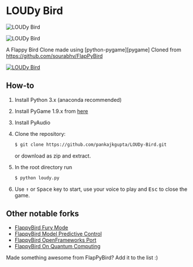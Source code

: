 LOUDy Bird
===============
![LOUDy Bird](https://github.com/pankajkgupta/LOUDy-Bird/blob/60fe2e8b17aad0006902c5d04ba6f6b9253bd7ac/header.png?raw=true)


![LOUDy Bird](https://github.com/pankajkgupta/LOUDy-Bird/blob/86017077bda4439b5ee02369b068e083b2d69070/gallery.png)





A Flappy Bird Clone made using [python-pygame][pygame]
Cloned from https://github.com/sourabhv/FlapPyBird




[![LOUDy Bird](https://img.youtube.com/vi/y6dyMCsVJRw/0.jpg)](https://www.youtube.com/watch?v=y6dyMCsVJRw)



How-to
---------------------------

1. Install Python 3.x (anaconda recommended)
2. Install PyGame 1.9.x from [here](http://www.pygame.org/download.shtml)
3. Install PyAudio
4. Clone the repository:

   ```bash
   $ git clone https://github.com/pankajkgupta/LOUDy-Bird.git
   ```

   or download as zip and extract.

5. In the root directory run

   ```bash
   $ python loudy.py
   ```

1. Use <kbd>&uarr;</kbd> or <kbd>Space</kbd> key to start, use your voice to play and <kbd>Esc</kbd> to close the game.


Other notable forks
-------------

- [FlappyBird Fury Mode](https://github.com/Cc618/FlapPyBird)
- [FlappyBird Model Predictive Control](https://github.com/philzook58/FlapPyBird-MPC)
- [FlappyBird OpenFrameworks Port](https://github.com/TheLogicMaster/ofFlappyBird)
- [FlappyBird On Quantum Computing](https://github.com/WingCode/QuFlapPyBird)

Made something awesome from FlapPyBird? Add it to the list :)

